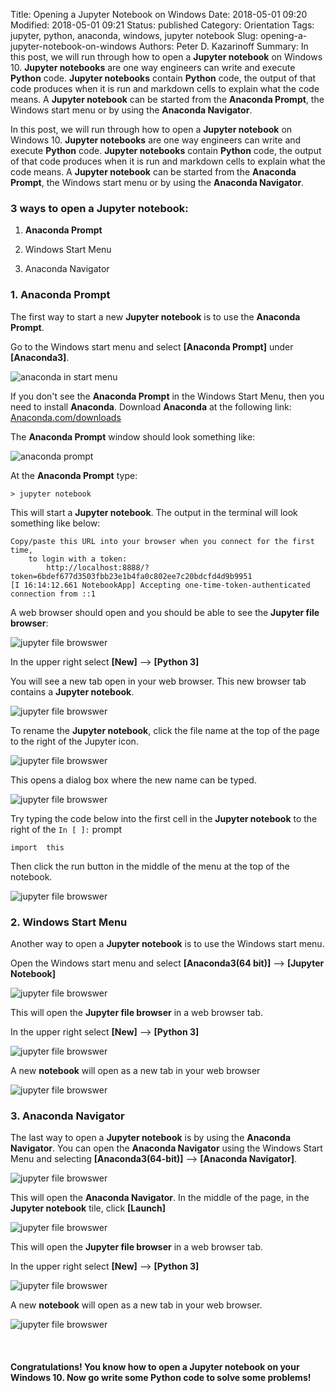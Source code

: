 Title: Opening a Jupyter Notebook on Windows
Date: 2018-05-01 09:20
Modified: 2018-05-01 09:21
Status: published
Category: Orientation
Tags: jupyter, python, anaconda, windows, jupyter notebook
Slug: opening-a-jupyter-notebook-on-windows
Authors: Peter D. Kazarinoff
Summary: In this post, we will run through how to open a **Jupyter notebook** on Windows 10.  **Jupyter notebooks** are one way engineers can write and execute **Python** code. **Jupyter notebooks** contain **Python** code, the output of that code produces when it is run and markdown cells to explain what the code means. A **Jupyter notebook** can be started from the **Anaconda Prompt**, the Windows start menu or by using the **Anaconda Navigator**.

In this post, we will run through how to open a **Jupyter notebook** on Windows 10.  **Jupyter notebooks** are one way engineers can write and execute **Python** code. **Jupyter notebooks** contain **Python** code, the output of that code produces when it is run and markdown cells to explain what the code means. A **Jupyter notebook** can be started from the **Anaconda Prompt**, the Windows start menu or by using the **Anaconda Navigator**.

### 3 ways to open a **Jupyter notebook**:

1. **Anaconda Prompt**

2. Windows Start Menu

3. Anaconda Navigator


### 1. **Anaconda Prompt**

The first way to start a new **Jupyter notebook** is to use the **Anaconda Prompt**.

Go to the Windows start menu and select **[Anaconda Prompt]** under **[Anaconda3]**.

![anaconda in start menu](/posts/jupyter/anaconda_start_menu.png)

If you don't see the **Anaconda Prompt** in the Windows Start Menu, then you need to install **Anaconda**. Download **Anaconda** at the following link: [Anaconda.com/downloads](https://www.anaconda.com/download/)

The **Anaconda Prompt** window should look something like:

![anaconda prompt](/posts/jupyter/jupyter_notebook_anaconda_prompt.png)

At the **Anaconda Prompt** type:

```
> jupyter notebook
```

This will start a **Jupyter notebook**. The output in the terminal will look something like below:

```
Copy/paste this URL into your browser when you connect for the first time,
    to login with a token:
        http://localhost:8888/?token=6bdef677d3503fbb23e1b4fa0c802ee7c20bdcfd4d9b9951
[I 16:14:12.661 NotebookApp] Accepting one-time-token-authenticated connection from ::1
```

A web browser should open and you should be able to see the **Jupyter file browser**:

![jupyter file browswer](/posts/jupyter/new_notebook_from_browser.png)

In the upper right select **[New]** --> **[Python 3]**

You will see a new tab open in your web browser. This new browser tab contains a **Jupyter notebook**.

![jupyter file browswer](/posts/jupyter/new_notebook.png)

To rename the **Jupyter notebook**, click the file name at the top of the page to the right of the Jupyter icon.

![jupyter file browswer](/posts/jupyter/click_change_name.png)

This opens a dialog box where the new name can be typed.

![jupyter file browswer](/posts/jupyter/rename_window.png)

Try typing the code below into the first cell in the **Jupyter notebook** to the right of the ```In [ ]:``` prompt

```
import  this
```

Then click the run button in the middle of the menu at the top of the notebook.

![jupyter file browswer](/posts/jupyter/run_import_this.png)

### 2. Windows Start Menu

Another way to open a **Jupyter notebook** is to use the Windows start menu. 

Open the Windows start menu and select **[Anaconda3(64 bit)]** --> **[Jupyter Notebook]**

![jupyter file browswer](/posts/jupyter/windows_start_jupyter_notebook.png)

This will open the **Jupyter file browser** in a web browser tab. 

In the upper right select **[New]** --> **[Python 3]**

![jupyter file browswer](/posts/jupyter/new_notebook_from_browser.png)

A new **notebook** will open as a new tab in your web browser

![jupyter file browswer](/posts/jupyter/new_notebook.png)

### 3. **Anaconda Navigator**

The last way to open a **Jupyter notebook** is by using the **Anaconda Navigator**. You can open the **Anaconda Navigator** using the Windows Start Menu and selecting **[Anaconda3(64-bit)]** --> **[Anaconda Navigator]**.

![jupyter file browswer](/posts/jupyter/windows_start_anaconda_navigator.png)

This will open the **Anaconda Navigator**.  In the middle of the page, in the **Jupyter notebook** tile, click **[Launch]**

![jupyter file browswer](/posts/jupyter/anaconda_navigator_jupyter_notebook_launch.png)

This will open the **Jupyter file browser** in a web browser tab. 

In the upper right select **[New]** --> **[Python 3]**

![jupyter file browswer](/posts/jupyter/new_notebook_from_browser.png)

A new **notebook** will open as a new tab in your web browser.

![jupyter file browswer](/posts/jupyter/new_notebook.png)
 
<br/>

#### Congratulations! You know how to open a **Jupyter notebook** on your Windows 10. Now go write some Python code to solve some problems!

<br/>